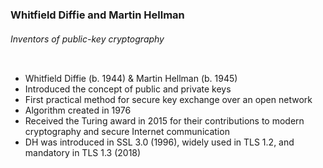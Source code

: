 ### Whitfield Diffie and Martin Hellman

###### Inventors of public-key cryptography

<div class="mt-8">

<div class="grid grid-cols-3 gap-8 items-center">

<div class="col-span-1">

<img border="rounded" src="https://miro.medium.com/v2/resize:fit:1400/format:webp/1*ti2OEdwPbTX6mx1b3Ix0ZA.jpeg" alt="" class="w-full h-auto">

</div>

<div class="col-span-2 text-left">

- Whitfield Diffie (b. 1944) & Martin Hellman (b. 1945)
- Introduced the concept of public and private keys
- First practical method for secure key exchange over an open network
- Algorithm created in 1976
- Received the Turing award in 2015 for their contributions to modern cryptography and secure Internet communication
- DH was introduced in SSL 3.0 (1996), widely used in TLS 1.2, and mandatory in TLS 1.3 (2018)

</div>

</div>

</div>

<!--
-->
